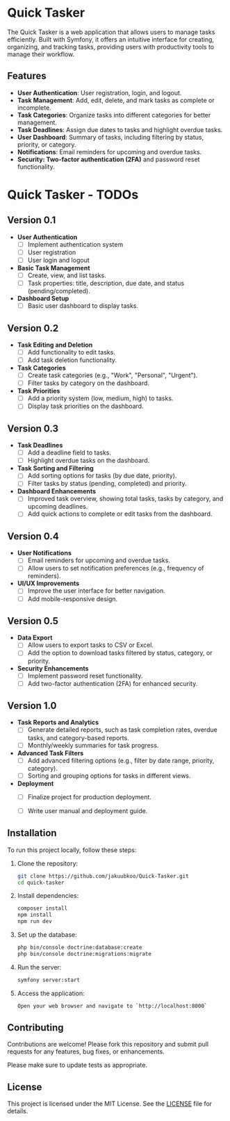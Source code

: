 # Quick Tasker

The Quick Tasker is a web application that allows users to manage tasks efficiently. Built with Symfony, it offers an intuitive interface for creating, organizing, and tracking tasks, providing users with productivity tools to manage their workflow.

## Features

- **User Authentication**: User registration, login, and logout.
- **Task Management**: Add, edit, delete, and mark tasks as complete or incomplete.
- **Task Categories**: Organize tasks into different categories for better management.
- **Task Deadlines**: Assign due dates to tasks and highlight overdue tasks.
- **User Dashboard**: Summary of tasks, including filtering by status, priority, or category.
- **Notifications**: Email reminders for upcoming and overdue tasks.
- **Security: Two-factor authentication (2FA)** and password reset functionality.

# Quick Tasker - TODOs

## Version 0.1
- **User Authentication**
    - [ ] Implement authentication system
    - [ ] User registration
    - [ ] User login and logout

- **Basic Task Management**
    - [ ] Create, view, and list tasks.
    - [ ] Task properties: title, description, due date, and status (pending/completed).

- **Dashboard Setup**
    - [ ] Basic user dashboard to display tasks.

## Version 0.2
- **Task Editing and Deletion**
    - [ ] Add functionality to edit tasks.
    - [ ] Add task deletion functionality.

- **Task Categories**
    - [ ] Create task categories (e.g., "Work", "Personal", "Urgent").
    - [ ] Filter tasks by category on the dashboard.
  
- **Task Priorities**
    - [ ] Add a priority system (low, medium, high) to tasks.
    - [ ] Display task priorities on the dashboard.

## Version 0.3
- **Task Deadlines**
    - [ ] Add a deadline field to tasks.
    - [ ] Highlight overdue tasks on the dashboard.

- **Task Sorting and Filtering**
    - [ ] Add sorting options for tasks (by due date, priority).
    - [ ] Filter tasks by status (pending, completed) and priority.
  
- **Dashboard Enhancements**
    - [ ] Improved task overview, showing total tasks, tasks by category, and upcoming deadlines.
    - [ ] Add quick actions to complete or edit tasks from the dashboard.

## Version 0.4
- **User Notifications**
    - [ ] Email reminders for upcoming and overdue tasks.
    - [ ] Allow users to set notification preferences (e.g., frequency of reminders).

- **UI/UX Improvements**
    - [ ] Improve the user interface for better navigation.
    - [ ] Add mobile-responsive design.

## Version 0.5
- **Data Export**
    - [ ] Allow users to export tasks to CSV or Excel.
    - [ ] Add the option to download tasks filtered by status, category, or priority.

- **Security Enhancements**
    - [ ] Implement password reset functionality.
    - [ ] Add two-factor authentication (2FA) for enhanced security.

## Version 1.0
- **Task Reports and Analytics**
    - [ ] Generate detailed reports, such as task completion rates, overdue tasks, and category-based reports.
    - [ ] Monthly/weekly summaries for task progress.

- **Advanced Task Filters**
    - [ ] Add advanced filtering options (e.g., filter by date range, priority, category).
    - [ ] Sorting and grouping options for tasks in different views.

- **Deployment**
    - [ ] Finalize project for production deployment.
    - [ ] Write user manual and deployment guide.


## Installation

To run this project locally, follow these steps:

1. Clone the repository:
   ```sh
   git clone https://github.com/jakuubkoo/Quick-Tasker.git
   cd quick-tasker
   ```
2. Install dependencies:
   ```sh
   composer install
   npm install
   npm run dev
   ```
3. Set up the database:
   ```sh
   php bin/console doctrine:database:create
   php bin/console doctrine:migrations:migrate
   ```
4. Run the server:
   ```sh
   symfony server:start
   ```
5. Access the application:
   ```sh
   Open your web browser and navigate to `http://localhost:8000`
   ```

## Contributing

Contributions are welcome! Please fork this repository and submit pull requests for any features, bug fixes, or enhancements.

Please make sure to update tests as appropriate.

## License

This project is licensed under the MIT License. See the [LICENSE](https://choosealicense.com/licenses/mit/) file for details.
